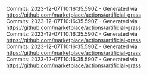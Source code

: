 Commits: 2023-12-07T10:16:35.590Z - Generated via https://github.com/marketplace/actions/artificial-grass
<br>
Commits: 2023-12-07T10:16:35.590Z - Generated via https://github.com/marketplace/actions/artificial-grass
<br>
Commits: 2023-12-07T10:16:35.590Z - Generated via https://github.com/marketplace/actions/artificial-grass
<br>
Commits: 2023-12-07T10:16:35.590Z - Generated via https://github.com/marketplace/actions/artificial-grass
<br>
Commits: 2023-12-07T10:16:35.590Z - Generated via https://github.com/marketplace/actions/artificial-grass
<br>

